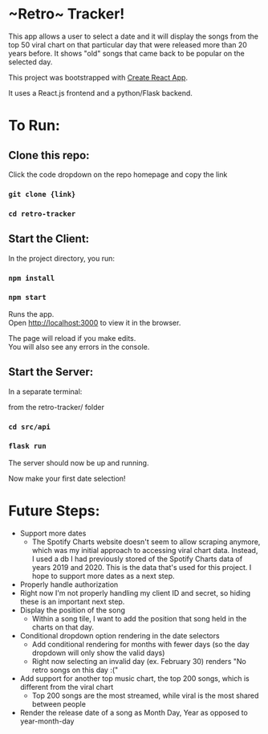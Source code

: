 # \~Retro\~ Tracker!

This app allows a user to select a date and it will display the songs from the top 50 viral chart on that particular day that were released more than 20 years before. It shows "old" songs that came back to be popular on the selected day.

This project was bootstrapped with [Create React App](https://github.com/facebook/create-react-app).

It uses a React.js frontend and a python/Flask backend.

# To Run:
## Clone this repo:

Click the code dropdown on the repo homepage and copy the link

### `git clone {link}`
### `cd retro-tracker`

## Start the Client:

In the project directory, you run:

### `npm install`
### `npm start`

Runs the app.\
Open [http://localhost:3000](http://localhost:3000) to view it in the browser.

The page will reload if you make edits.\
You will also see any errors in the console.

## Start the Server:

In a separate terminal:

from the retro-tracker/ folder

### `cd src/api`
### `flask run`

The server should now be up and running.

Now make your first date selection!

# Future Steps:
* Support more dates
  * The Spotify Charts website doesn't seem to allow scraping anymore, which was my initial approach to accessing viral chart data. Instead, I used a db I had previously stored of the Spotify Charts data of years 2019 and 2020. This is the data that's used for this project. I hope to support more dates as a next step.
* Properly handle authorization
 * Right now I'm not properly handling my client ID and secret, so hiding these is an important next step.
* Display the position of the song
  * Within a song tile, I want to add the position that song held in the charts on that day.
* Conditional dropdown option rendering in the date selectors
  * Add conditional rendering for months with fewer days (so the day dropdown will only show the valid days)
  * Right now selecting an invalid day (ex. February 30) renders "No retro songs on this day :("
* Add support for another top music chart, the top 200 songs, which is different from the viral chart
  * Top 200 songs are the most streamed, while viral is the most shared between people
* Render the release date of a song as Month Day, Year as opposed to year-month-day
